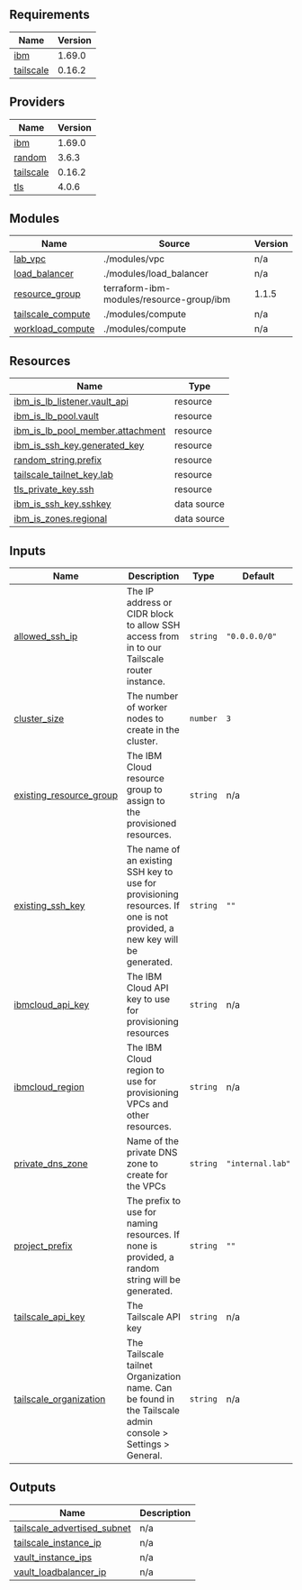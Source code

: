 <!-- BEGIN_TF_DOCS -->
## Requirements

| Name | Version |
|------|---------|
| <a name="requirement_ibm"></a> [ibm](#requirement\_ibm) | 1.69.0 |
| <a name="requirement_tailscale"></a> [tailscale](#requirement\_tailscale) | 0.16.2 |

## Providers

| Name | Version |
|------|---------|
| <a name="provider_ibm"></a> [ibm](#provider\_ibm) | 1.69.0 |
| <a name="provider_random"></a> [random](#provider\_random) | 3.6.3 |
| <a name="provider_tailscale"></a> [tailscale](#provider\_tailscale) | 0.16.2 |
| <a name="provider_tls"></a> [tls](#provider\_tls) | 4.0.6 |

## Modules

| Name | Source | Version |
|------|--------|---------|
| <a name="module_lab_vpc"></a> [lab\_vpc](#module\_lab\_vpc) | ./modules/vpc | n/a |
| <a name="module_load_balancer"></a> [load\_balancer](#module\_load\_balancer) | ./modules/load_balancer | n/a |
| <a name="module_resource_group"></a> [resource\_group](#module\_resource\_group) | terraform-ibm-modules/resource-group/ibm | 1.1.5 |
| <a name="module_tailscale_compute"></a> [tailscale\_compute](#module\_tailscale\_compute) | ./modules/compute | n/a |
| <a name="module_workload_compute"></a> [workload\_compute](#module\_workload\_compute) | ./modules/compute | n/a |

## Resources

| Name | Type |
|------|------|
| [ibm_is_lb_listener.vault_api](https://registry.terraform.io/providers/IBM-Cloud/ibm/1.69.0/docs/resources/is_lb_listener) | resource |
| [ibm_is_lb_pool.vault](https://registry.terraform.io/providers/IBM-Cloud/ibm/1.69.0/docs/resources/is_lb_pool) | resource |
| [ibm_is_lb_pool_member.attachment](https://registry.terraform.io/providers/IBM-Cloud/ibm/1.69.0/docs/resources/is_lb_pool_member) | resource |
| [ibm_is_ssh_key.generated_key](https://registry.terraform.io/providers/IBM-Cloud/ibm/1.69.0/docs/resources/is_ssh_key) | resource |
| [random_string.prefix](https://registry.terraform.io/providers/hashicorp/random/latest/docs/resources/string) | resource |
| [tailscale_tailnet_key.lab](https://registry.terraform.io/providers/tailscale/tailscale/0.16.2/docs/resources/tailnet_key) | resource |
| [tls_private_key.ssh](https://registry.terraform.io/providers/hashicorp/tls/latest/docs/resources/private_key) | resource |
| [ibm_is_ssh_key.sshkey](https://registry.terraform.io/providers/IBM-Cloud/ibm/1.69.0/docs/data-sources/is_ssh_key) | data source |
| [ibm_is_zones.regional](https://registry.terraform.io/providers/IBM-Cloud/ibm/1.69.0/docs/data-sources/is_zones) | data source |

## Inputs

| Name | Description | Type | Default | Required |
|------|-------------|------|---------|:--------:|
| <a name="input_allowed_ssh_ip"></a> [allowed\_ssh\_ip](#input\_allowed\_ssh\_ip) | The IP address or CIDR block to allow SSH access from in to our Tailscale router instance. | `string` | `"0.0.0.0/0"` | no |
| <a name="input_cluster_size"></a> [cluster\_size](#input\_cluster\_size) | The number of worker nodes to create in the cluster. | `number` | `3` | no |
| <a name="input_existing_resource_group"></a> [existing\_resource\_group](#input\_existing\_resource\_group) | The IBM Cloud resource group to assign to the provisioned resources. | `string` | n/a | yes |
| <a name="input_existing_ssh_key"></a> [existing\_ssh\_key](#input\_existing\_ssh\_key) | The name of an existing SSH key to use for provisioning resources. If one is not provided, a new key will be generated. | `string` | `""` | no |
| <a name="input_ibmcloud_api_key"></a> [ibmcloud\_api\_key](#input\_ibmcloud\_api\_key) | The IBM Cloud API key to use for provisioning resources | `string` | n/a | yes |
| <a name="input_ibmcloud_region"></a> [ibmcloud\_region](#input\_ibmcloud\_region) | The IBM Cloud region to use for provisioning VPCs and other resources. | `string` | n/a | yes |
| <a name="input_private_dns_zone"></a> [private\_dns\_zone](#input\_private\_dns\_zone) | Name of the private DNS zone to create for the VPCs | `string` | `"internal.lab"` | no |
| <a name="input_project_prefix"></a> [project\_prefix](#input\_project\_prefix) | The prefix to use for naming resources. If none is provided, a random string will be generated. | `string` | `""` | no |
| <a name="input_tailscale_api_key"></a> [tailscale\_api\_key](#input\_tailscale\_api\_key) | The Tailscale API key | `string` | n/a | yes |
| <a name="input_tailscale_organization"></a> [tailscale\_organization](#input\_tailscale\_organization) | The Tailscale tailnet Organization name. Can be found in the Tailscale admin console > Settings > General. | `string` | n/a | yes |

## Outputs

| Name | Description |
|------|-------------|
| <a name="output_tailscale_advertised_subnet"></a> [tailscale\_advertised\_subnet](#output\_tailscale\_advertised\_subnet) | n/a |
| <a name="output_tailscale_instance_ip"></a> [tailscale\_instance\_ip](#output\_tailscale\_instance\_ip) | n/a |
| <a name="output_vault_instance_ips"></a> [vault\_instance\_ips](#output\_vault\_instance\_ips) | n/a |
| <a name="output_vault_loadbalancer_ip"></a> [vault\_loadbalancer\_ip](#output\_vault\_loadbalancer\_ip) | n/a |
<!-- END_TF_DOCS -->
